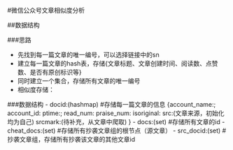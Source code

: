 
#微信公众号文章相似度分析

##数据结构

###思路
- 先找到每一篇文章的唯一编号，可以选择链接中的sn
- 建立每一篇文章的hash表，存储{文章标题、文章创建时间、阅读数、点赞数、是否有原创标识等}
- 同时建立一个集合，存储所有文章的唯一编号
- 相似度存储：


###数据结构
	- docid:(hashmap)	#存储每一篇文章的信息
		{account_name:; 
		account_id:
		ptime:;
		read_num:
		praise_num:
		isoriginal:
		src:(文章来源，初始化均为自己)
		srcmark:(待补充，从文章中爬取)
		}
	- docs:(set)	#存储所有文章的id
	- cheat_docs:(set) #存储所有抄袭文章组的根节点（源文章）
	- src_docid:(set)	#抄袭文章组，存储所有抄袭该文章的其他文章id 



